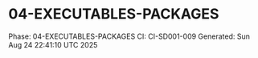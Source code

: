 # 04-EXECUTABLES-PACKAGES
Phase: 04-EXECUTABLES-PACKAGES
CI: CI-SD001-009
Generated: Sun Aug 24 22:41:10 UTC 2025
